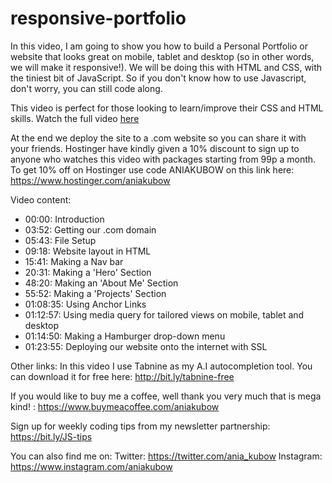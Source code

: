 # responsive-portfolio

In this video, I am going to show you how to build a Personal Portfolio or website that looks great on mobile, tablet and desktop (so in other words, we will make it responsive!). We will be doing this with HTML and CSS, with the tiniest bit of JavaScript. So if you don't know how to use Javascript, don't worry, you can still code along. 

This video is perfect for those looking to learn/improve their CSS and HTML skills. Watch the full video [here](https://youtu.be/-D6oTPA4vXc)

At the end we deploy the site to a .com website so you can share it with your friends. Hostinger have kindly given a 10% discount to sign up to anyone who watches this video with packages starting from 99p a month.  To get 10% off on Hostinger use code ANIAKUBOW on this link here: https://www.hostinger.com/aniakubow

Video content:
* 00:00: Introduction
* 03:52: Getting our .com domain
* 05:43: File Setup
* 09:18: Website layout in HTML
* 15:41: Making a Nav bar
* 20:31: Making a 'Hero' Section
* 48:20: Making an 'About Me' Section
* 55:52: Making a 'Projects' Section
* 01:08:35: Using Anchor Links
* 01:12:57: Using media query for tailored views on mobile, tablet and desktop
* 01:14:50: Making a Hamburger drop-down menu
* 01:23:55: Deploying our website onto the internet with SSL

Other links:
In this video I use Tabnine as my A.I autocompletion tool. You can download it for free here: http://bit.ly/tabnine-free

If you would like to buy me a coffee, well thank you very much that is mega kind! : https://www.buymeacoffee.com/aniakubow

Sign up for weekly coding tips from my newsletter partnership: https://bit.ly/JS-tips

You can also find me on:
Twitter: https://twitter.com/ania_kubow
Instagram: https://www.instagram.com/aniakubow
